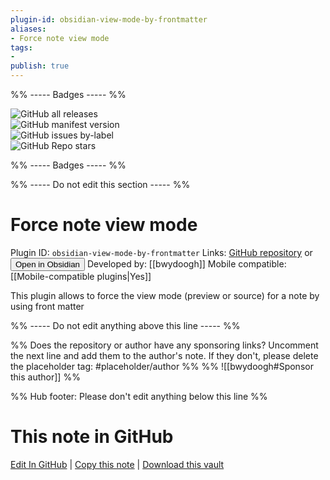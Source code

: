```yaml
---
plugin-id: obsidian-view-mode-by-frontmatter
aliases:
- Force note view mode
tags: 
- 
publish: true
---
```


%% ----- Badges ----- %%

![GitHub all releases](https://img.shields.io/github/downloads/bwydoogh/obsidian-force-view-mode-of-note/total?color=573E7A&logo=github&style=for-the-badge)   
![GitHub manifest version](https://img.shields.io/github/manifest-json/v/bwydoogh/obsidian-force-view-mode-of-note?color=573E7A&logo=github&style=for-the-badge)   
![GitHub issues by-label](https://img.shields.io/github/issues/bwydoogh/obsidian-force-view-mode-of-note/help%20wanted?color=573E7A&logo=github&style=for-the-badge)   
![GitHub Repo stars](https://img.shields.io/github/stars/bwydoogh/obsidian-force-view-mode-of-note?color=573E7A&logo=github&style=for-the-badge)

%% ----- Badges ----- %%

%% ----- Do not edit this section ----- %%

# Force note view mode

Plugin ID: `obsidian-view-mode-by-frontmatter`
Links: [GitHub repository](https://github.com/bwydoogh/obsidian-force-view-mode-of-note) or [<button id=HH>Open in Obsidian</button>](obsidian://goto-plugin?id=obsidian-view-mode-by-frontmatter)
Developed by: [[bwydoogh]]
Mobile compatible: [[Mobile-compatible plugins|Yes]]

This plugin allows to force the view mode (preview or source) for a note by using front matter

%% ----- Do not edit anything above this line ----- %% 

%% Does the repository or author have any sponsoring links? Uncomment the next line and add them to the author's note. If they don't, please delete the placeholder tag: #placeholder/author %%
%% ![[bwydoogh#Sponsor this author]] %%

%% Hub footer: Please don't edit anything below this line %%

# This note in GitHub

<span class="git-footer">[Edit In GitHub](https://github.dev/obsidian-community/obsidian-hub/blob/main/02%20-%20Community%20Expansions/02.05%20All%20Community%20Expansions/Plugins/obsidian-view-mode-by-frontmatter.md "git-hub-edit-note") | [Copy this note](https://raw.githubusercontent.com/obsidian-community/obsidian-hub/main/02%20-%20Community%20Expansions/02.05%20All%20Community%20Expansions/Plugins/obsidian-view-mode-by-frontmatter.md "git-hub-copy-note") | [Download this vault](https://github.com/obsidian-community/obsidian-hub/archive/refs/heads/main.zip "git-hub-download-vault") </span>
